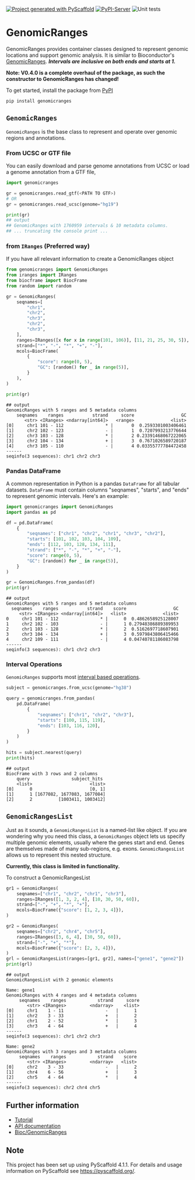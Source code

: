 [![Project generated with PyScaffold](https://img.shields.io/badge/-PyScaffold-005CA0?logo=pyscaffold)](https://pyscaffold.org/)
[![PyPI-Server](https://img.shields.io/pypi/v/GenomicRanges.svg)](https://pypi.org/project/GenomicRanges/)
![Unit tests](https://github.com/BiocPy/GenomicRanges/actions/workflows/pypi-test.yml/badge.svg)

# GenomicRanges

GenomicRanges provides container classes designed to represent genomic locations and support genomic analysis. It is similar to Bioconductor's [GenomicRanges](https://bioconductor.org/packages/release/bioc/html/GenomicRanges.html). **_Intervals are inclusive on both ends and starts at 1._**

**Note: V0.4.0 is a complete overhaul of the package, as such the constructor to GenomicRanges has changed!**

To get started, install the package from [PyPI](https://pypi.org/project/genomicranges/)

```shell
pip install genomicranges
```

## `GenomicRanges`

`GenomicRanges` is the base class to represent and operate over genomic regions and annotations.

### From UCSC or GTF file

You can easily download and parse genome annotations from UCSC or load a genome annotation from a GTF file,

```python
import genomicranges

gr = genomicranges.read_gtf(<PATH TO GTF>)
# OR
gr = genomicranges.read_ucsc(genome="hg19")

print(gr)
## output
## GenomicRanges with 1760959 intervals & 10 metadata columns.
## ... truncating the console print ...
```

### from `IRanges` (Preferred way)

If you have all relevant information to create a GenomicRanges object

```python
from genomicranges import GenomicRanges
from iranges import IRanges
from biocframe import BiocFrame
from random import random

gr = GenomicRanges(
    seqnames=[
        "chr1",
        "chr2",
        "chr3",
        "chr2",
        "chr3",
    ],
    ranges=IRanges([x for x in range(101, 106)], [11, 21, 25, 30, 5]),
    strand=["*", "-", "*", "+", "-"],
    mcols=BiocFrame(
        {
            "score": range(0, 5),
            "GC": [random() for _ in range(5)],
        }
    ),
)

print(gr)
```

    ## output
    GenomicRanges with 5 ranges and 5 metadata columns
        seqnames    ranges           strand     score                  GC
           <str> <IRanges> <ndarray[int64]>   <range>              <list>
    [0]     chr1 101 - 112                * |       0  0.2593301003406461
    [1]     chr2 102 - 123                - |       1  0.7207993213776644
    [2]     chr3 103 - 128                * |       2 0.23391468067222065
    [3]     chr2 104 - 134                + |       3  0.7671026589720187
    [4]     chr3 105 - 110                - |       4 0.03355777784472458
    ------
    seqinfo(3 sequences): chr1 chr2 chr3

### Pandas DataFrame

A common representation in Python is a pandas `DataFrame` for all tabular datasets. `DataFrame` must contain columns "seqnames", "starts", and "ends" to represent genomic intervals. Here's an example:

```python
import genomicranges import GenomicRanges
import pandas as pd

df = pd.DataFrame(
    {
        "seqnames": ["chr1", "chr2", "chr1", "chr3", "chr2"],
        "starts": [101, 102, 103, 104, 109],
        "ends": [112, 103, 128, 134, 111],
        "strand": ["*", "-", "*", "+", "-"],
        "score": range(0, 5),
        "GC": [random() for _ in range(5)],
    }
)

gr = GenomicRanges.from_pandas(df)
print(gr)
```

    ## output
    GenomicRanges with 5 ranges and 5 metadata columns
      seqnames    ranges           strand    score                  GC
         <str> <IRanges> <ndarray[int64]>   <list>              <list>
    0     chr1 101 - 112                * |      0  0.4862658925128007
    1     chr2 102 - 103                - |      1 0.27948386889389953
    2     chr1 103 - 128                * |      2  0.5162697718607901
    3     chr3 104 - 134                + |      3  0.5979843806415466
    4     chr2 109 - 111                - |      4 0.04740781186083798
    ------
    seqinfo(3 sequences): chr1 chr2 chr3

### Interval Operations

`GenomicRanges` supports most [interval based operations](https://bioconductor.org/packages/release/bioc/html/GenomicRanges.html).

```python
subject = genomicranges.from_ucsc(genome="hg38")

query = genomicranges.from_pandas(
    pd.DataFrame(
        {
            "seqnames": ["chr1", "chr2", "chr3"],
            "starts": [100, 115, 119],
            "ends": [103, 116, 120],
        }
    )
)

hits = subject.nearest(query)
print(hits)
```

    ## output
    BiocFrame with 3 rows and 2 columns
        query                subject_hits
        <list>                      <list>
    [0]      0                      [0, 1]
    [1]      1 [1677082, 1677083, 1677084]
    [2]      2          [1003411, 1003412]

## `GenomicRangesList`

Just as it sounds, a `GenomicRangesList` is a named-list like object. If you are wondering why you need this class, a `GenomicRanges` object lets us specify multiple genomic elements, usually where the genes start and end. Genes are themselves made of many sub-regions, e.g. exons. `GenomicRangesList` allows us to represent this nested structure.

**Currently, this class is limited in functionality.**

To construct a GenomicRangesList

```python
gr1 = GenomicRanges(
    seqnames=["chr1", "chr2", "chr1", "chr3"],
    ranges=IRanges([1, 3, 2, 4], [10, 30, 50, 60]),
    strand=["-", "+", "*", "+"],
    mcols=BiocFrame({"score": [1, 2, 3, 4]}),
)

gr2 = GenomicRanges(
    seqnames=["chr2", "chr4", "chr5"],
    ranges=IRanges([3, 6, 4], [30, 50, 60]),
    strand=["-", "+", "*"],
    mcols=BiocFrame({"score": [2, 3, 4]}),
)
grl = GenomicRangesList(ranges=[gr1, gr2], names=["gene1", "gene2"])
print(grl)
```

    ## output
    GenomicRangesList with 2 genomic elements

    Name: gene1
    GenomicRanges with 4 ranges and 4 metadata columns
         seqnames    ranges            strand     score
            <str> <IRanges>         <ndarray>    <list>
    [0]     chr1    1 - 11                -   |      1
    [1]     chr2    3 - 33                +   |      2
    [2]     chr1    2 - 52                *   |      3
    [3]     chr3    4 - 64                +   |      4
    ------
    seqinfo(3 sequences): chr1 chr2 chr3

    Name: gene2
    GenomicRanges with 3 ranges and 3 metadata columns
         seqnames    ranges            strand    score
            <str> <IRanges>         <ndarray>   <list>
    [0]     chr2    3 - 33                -   |      2
    [1]     chr4    6 - 56                +   |      3
    [2]     chr5    4 - 64                *   |      4
    ------
    seqinfo(3 sequences): chr2 chr4 chr5

## Further information

- [Tutorial](https://biocpy.github.io/GenomicRanges/tutorial.html)
- [API documentation](https://biocpy.github.io/GenomicRanges/api/modules.html)
- [Bioc/GenomicRanges](https://bioconductor.org/packages/release/bioc/html/GenomicRanges.html)

<!-- pyscaffold-notes -->

## Note

This project has been set up using PyScaffold 4.1.1. For details and usage
information on PyScaffold see https://pyscaffold.org/.
